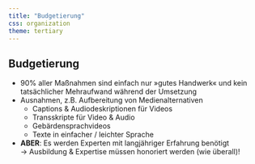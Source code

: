 ```yaml
---
title: "Budgetierung"
css: organization
theme: tertiary
---
```

## Budgetierung

- 90% aller Maßnahmen sind einfach nur »gutes Handwerk« und kein tatsächlicher Mehraufwand während der Umsetzung
- Ausnahmen, z.B. Aufbereitung von Medienalternativen
    - Captions & Audiodeskriptionen für Videos
    - Transskripte für Video & Audio
    - Gebärdensprachvideos
    - Texte in einfacher / leichter Sprache 
- <strong>ABER</strong>: Es werden Experten mit langjähriger Erfahrung benötigt<br/>→ Ausbildung & Expertise müssen honoriert werden (wie überall)!
